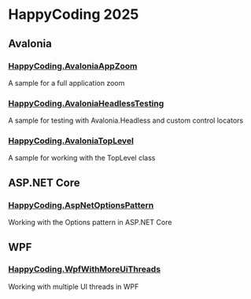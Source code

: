 # HappyCoding 2025
## Avalonia
### [HappyCoding.AvaloniaAppZoom](HappyCoding.AvaloniaAppZoom)
A sample for a full application zoom

### [HappyCoding.AvaloniaHeadlessTesting](HappyCoding.AvaloniaHeadlessTesting)
A sample for testing with Avalonia.Headless and custom control locators

### [HappyCoding.AvaloniaTopLevel](HappyCoding.AvaloniaTopLevel)
A sample for working with the TopLevel class

## ASP.NET Core
### [HappyCoding.AspNetOptionsPattern](HappyCoding.AspNetOptionsPattern)
Working with the Options pattern in ASP.NET Core

## WPF
### [HappyCoding.WpfWithMoreUiThreads](HappyCoding.WpfWithMoreUiThreads)
Working with multiple UI threads in WPF